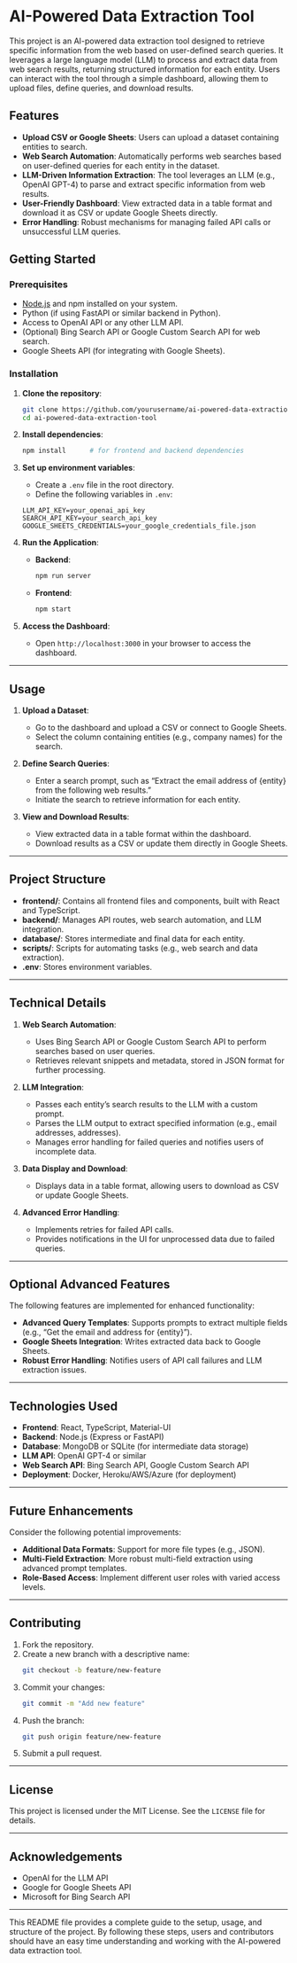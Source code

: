 # AI-Powered Data Extraction Tool

This project is an AI-powered data extraction tool designed to retrieve specific information from the web based on user-defined search queries. It leverages a large language model (LLM) to process and extract data from web search results, returning structured information for each entity. Users can interact with the tool through a simple dashboard, allowing them to upload files, define queries, and download results.

## Features

- **Upload CSV or Google Sheets**: Users can upload a dataset containing entities to search.
- **Web Search Automation**: Automatically performs web searches based on user-defined queries for each entity in the dataset.
- **LLM-Driven Information Extraction**: The tool leverages an LLM (e.g., OpenAI GPT-4) to parse and extract specific information from web results.
- **User-Friendly Dashboard**: View extracted data in a table format and download it as CSV or update Google Sheets directly.
- **Error Handling**: Robust mechanisms for managing failed API calls or unsuccessful LLM queries.


## Getting Started

### Prerequisites

- [Node.js](https://nodejs.org/) and npm installed on your system.
- Python (if using FastAPI or similar backend in Python).
- Access to OpenAI API or any other LLM API.
- (Optional) Bing Search API or Google Custom Search API for web search.
- Google Sheets API (for integrating with Google Sheets).

### Installation

1. **Clone the repository**:
    ```bash
    git clone https://github.com/yourusername/ai-powered-data-extraction-tool.git
    cd ai-powered-data-extraction-tool
    ```

2. **Install dependencies**:
    ```bash
    npm install      # for frontend and backend dependencies
    ```

3. **Set up environment variables**:
    - Create a `.env` file in the root directory.
    - Define the following variables in `.env`:

    ```plaintext
    LLM_API_KEY=your_openai_api_key
    SEARCH_API_KEY=your_search_api_key
    GOOGLE_SHEETS_CREDENTIALS=your_google_credentials_file.json
    ```

4. **Run the Application**:
    - **Backend**:
      ```bash
      npm run server
      ```
    - **Frontend**:
      ```bash
      npm start
      ```

5. **Access the Dashboard**:
    - Open `http://localhost:3000` in your browser to access the dashboard.

---

## Usage

1. **Upload a Dataset**:
   - Go to the dashboard and upload a CSV or connect to Google Sheets.
   - Select the column containing entities (e.g., company names) for the search.

2. **Define Search Queries**:
   - Enter a search prompt, such as “Extract the email address of {entity} from the following web results.”
   - Initiate the search to retrieve information for each entity.

3. **View and Download Results**:
   - View extracted data in a table format within the dashboard.
   - Download results as a CSV or update them directly in Google Sheets.

---

## Project Structure

- **frontend/**: Contains all frontend files and components, built with React and TypeScript.
- **backend/**: Manages API routes, web search automation, and LLM integration.
- **database/**: Stores intermediate and final data for each entity.
- **scripts/**: Scripts for automating tasks (e.g., web search and data extraction).
- **.env**: Stores environment variables.

---

## Technical Details

1. **Web Search Automation**:
   - Uses Bing Search API or Google Custom Search API to perform searches based on user queries.
   - Retrieves relevant snippets and metadata, stored in JSON format for further processing.

2. **LLM Integration**:
   - Passes each entity’s search results to the LLM with a custom prompt.
   - Parses the LLM output to extract specified information (e.g., email addresses, addresses).
   - Manages error handling for failed queries and notifies users of incomplete data.

3. **Data Display and Download**:
   - Displays data in a table format, allowing users to download as CSV or update Google Sheets.

4. **Advanced Error Handling**:
   - Implements retries for failed API calls.
   - Provides notifications in the UI for unprocessed data due to failed queries.

---

## Optional Advanced Features

The following features are implemented for enhanced functionality:

- **Advanced Query Templates**: Supports prompts to extract multiple fields (e.g., “Get the email and address for {entity}”).
- **Google Sheets Integration**: Writes extracted data back to Google Sheets.
- **Robust Error Handling**: Notifies users of API call failures and LLM extraction issues.

---

## Technologies Used

- **Frontend**: React, TypeScript, Material-UI
- **Backend**: Node.js (Express or FastAPI)
- **Database**: MongoDB or SQLite (for intermediate data storage)
- **LLM API**: OpenAI GPT-4 or similar
- **Web Search API**: Bing Search API, Google Custom Search API
- **Deployment**: Docker, Heroku/AWS/Azure (for deployment)

---

## Future Enhancements

Consider the following potential improvements:

- **Additional Data Formats**: Support for more file types (e.g., JSON).
- **Multi-Field Extraction**: More robust multi-field extraction using advanced prompt templates.
- **Role-Based Access**: Implement different user roles with varied access levels.

---

## Contributing

1. Fork the repository.
2. Create a new branch with a descriptive name:
   ```bash
   git checkout -b feature/new-feature
   ```
3. Commit your changes:
   ```bash
   git commit -m "Add new feature"
   ```
4. Push the branch:
   ```bash
   git push origin feature/new-feature
   ```
5. Submit a pull request.

---

## License

This project is licensed under the MIT License. See the `LICENSE` file for details.

---

## Acknowledgements

- OpenAI for the LLM API
- Google for Google Sheets API
- Microsoft for Bing Search API

---

This README file provides a complete guide to the setup, usage, and structure of the project. By following these steps, users and contributors should have an easy time understanding and working with the AI-powered data extraction tool.
